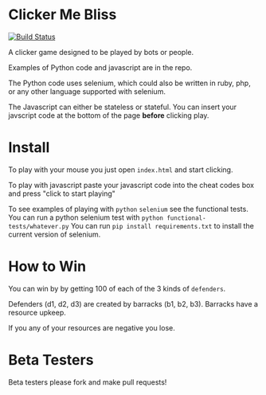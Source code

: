Clicker Me Bliss
================
[![Build Status](https://travis-ci.org/Victory/clicker-me-bliss.svg?branch=master)](https://travis-ci.org/Victory/clicker-me-bliss)

A clicker game designed to be played by bots or people.

Examples of Python code and javascript are in the repo.

The Python code uses selenium, which could also be written in ruby, php,
or any other language supported with selenium.

The Javascript can either be stateless or stateful. You can insert
your javscript code at the bottom of the page **before** clicking
play.


Install
===============
To play with your mouse you just open `index.html` and start clicking.

To play with javascript paste your javascript code into the cheat
codes box and press "click to start playing"

To see examples of playing with `python` `selenium` see the functional
tests. You can run a python selenium test with `python
functional-tests/whatever.py` You can run `pip install
requirements.txt` to install the current version of selenium.


How to Win
===============
You can win by by getting 100 of each of the 3 kinds of `defenders`.

Defenders (d1, d2, d3) are created by barracks (b1, b2, b3). Barracks
have a resource upkeep.

If you any of your resources are negative you lose.


Beta Testers
==============
Beta testers please fork and make pull requests!